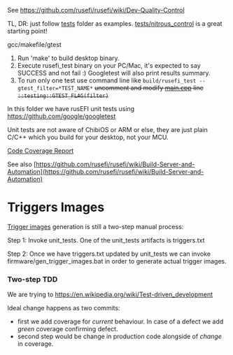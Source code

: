 See https://github.com/rusefi/rusefi/wiki/Dev-Quality-Control

TL, DR: just follow [tests](tests) folder as examples. [tests/nitrous_control](tests/nitrous_control) is a great starting point!

gcc/makefile/gtest

1. Run 'make' to build desktop binary.
2. Execute rusefi_test binary on your PC/Mac, it's expected to say SUCCESS and not fail :) Googletest will also print results summary.
3. To run only one test use command line like ```build/rusefi_test --gtest_filter=*TEST_NAME*``` ~~uncomment and modify [main.cpp](https://github.com/rusefi/rusefi/blob/master/unit_tests/main.cpp) line ``::testing::GTEST_FLAG(filter)``~~

In this folder we have rusEFI unit tests using https://github.com/google/googletest

Unit tests are not aware of ChibiOS or ARM or else, they are just plain C/C++ which you build for your desktop, not your MCU.



[Code Coverage Report](https://rusefi.com/docs/unit_tests_coverage/)

See also [https://github.com/rusefi/rusefi/wiki/Build-Server-and-Automation](https://github.com/rusefi/rusefi/wiki/Build-Server-and-Automation)

# Triggers Images

[Trigger images](https://github.com/rusefi/rusefi/wiki/All-Supported-Triggers) generation is still a two-step manual process:

Step 1: Invoke unit_tests. One of the unit_tests artifacts is triggers.txt

Step 2: Once we have triggers.txt updated by unit_tests we can invoke firmware/gen_trigger_images.bat in order
to generate actual trigger images.

### Two-step TDD

We are trying to https://en.wikipedia.org/wiki/Test-driven_development

Ideal change happens as two commits:

* first we add coverage for _current_ behaviour. In case of a defect we add *green* coverage confirming defect.
* second step would be change in production code alongside of *change* in coverage.
